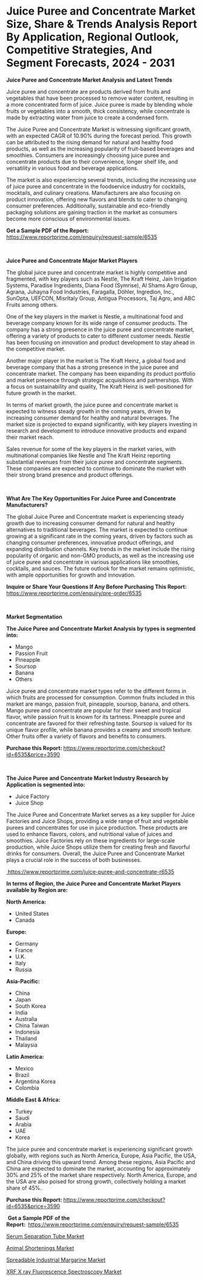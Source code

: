 <p><h1>Juice Puree and Concentrate Market Size, Share & Trends Analysis Report By Application, Regional Outlook, Competitive Strategies, And Segment Forecasts, 2024 - 2031</h1></p><p><strong>Juice Puree and Concentrate Market Analysis and Latest Trends</strong></p>
<p><p>Juice puree and concentrate are products derived from fruits and vegetables that have been processed to remove water content, resulting in a more concentrated form of juice. Juice puree is made by blending whole fruits or vegetables into a smooth, thick consistency, while concentrate is made by extracting water from juice to create a condensed form.</p><p>The Juice Puree and Concentrate Market is witnessing significant growth, with an expected CAGR of 10.90% during the forecast period. This growth can be attributed to the rising demand for natural and healthy food products, as well as the increasing popularity of fruit-based beverages and smoothies. Consumers are increasingly choosing juice puree and concentrate products due to their convenience, longer shelf life, and versatility in various food and beverage applications.</p><p>The market is also experiencing several trends, including the increasing use of juice puree and concentrate in the foodservice industry for cocktails, mocktails, and culinary creations. Manufacturers are also focusing on product innovation, offering new flavors and blends to cater to changing consumer preferences. Additionally, sustainable and eco-friendly packaging solutions are gaining traction in the market as consumers become more conscious of environmental issues.</p></p>
<p><strong>Get a Sample PDF of the Report:&nbsp;</strong> <a href="https://www.reportprime.com/enquiry/request-sample/6535">https://www.reportprime.com/enquiry/request-sample/6535</a></p>
<p>&nbsp;</p>
<p><strong>Juice Puree and Concentrate Major Market Players</strong></p>
<p><p>The global juice puree and concentrate market is highly competitive and fragmented, with key players such as Nestle, The Kraft Heinz, Jain Irrigation Systems, Paradise Ingredients, Diana Food (Symrise), Al Shams Agro Group, Agrana, Juhayna Food Industries, Faragalla, Döhler, Ingredion, Inc., SunOpta, UEFCON, MisrItaly Group, Antigua Processors, Taj Agro, and ABC Fruits among others.</p><p>One of the key players in the market is Nestle, a multinational food and beverage company known for its wide range of consumer products. The company has a strong presence in the juice puree and concentrate market, offering a variety of products to cater to different customer needs. Nestle has been focusing on innovation and product development to stay ahead in the competitive market.</p><p>Another major player in the market is The Kraft Heinz, a global food and beverage company that has a strong presence in the juice puree and concentrate market. The company has been expanding its product portfolio and market presence through strategic acquisitions and partnerships. With a focus on sustainability and quality, The Kraft Heinz is well-positioned for future growth in the market.</p><p>In terms of market growth, the juice puree and concentrate market is expected to witness steady growth in the coming years, driven by increasing consumer demand for healthy and natural beverages. The market size is projected to expand significantly, with key players investing in research and development to introduce innovative products and expand their market reach.</p><p>Sales revenue for some of the key players in the market varies, with multinational companies like Nestle and The Kraft Heinz reporting substantial revenues from their juice puree and concentrate segments. These companies are expected to continue to dominate the market with their strong brand presence and product offerings.</p></p>
<p>&nbsp;</p>
<p><strong>What Are The Key Opportunities For Juice Puree and Concentrate Manufacturers?</strong></p>
<p><p>The global Juice Puree and Concentrate market is experiencing steady growth due to increasing consumer demand for natural and healthy alternatives to traditional beverages. The market is expected to continue growing at a significant rate in the coming years, driven by factors such as changing consumer preferences, innovative product offerings, and expanding distribution channels. Key trends in the market include the rising popularity of organic and non-GMO products, as well as the increasing use of juice puree and concentrate in various applications like smoothies, cocktails, and sauces. The future outlook for the market remains optimistic, with ample opportunities for growth and innovation.</p></p>
<p><strong>Inquire or Share Your Questions If Any Before Purchasing This Report:</strong> <a href="https://www.reportprime.com/enquiry/pre-order/6535">https://www.reportprime.com/enquiry/pre-order/6535</a></p>
<p>&nbsp;</p>
<p><strong>Market Segmentation</strong></p>
<p><strong>The Juice Puree and Concentrate Market Analysis by types is segmented into:</strong></p>
<p><ul><li>Mango</li><li>Passion Fruit</li><li>Pineapple</li><li>Soursop</li><li>Banana</li><li>Others</li></ul></p>
<p><p>Juice puree and concentrate market types refer to the different forms in which fruits are processed for consumption. Common fruits included in this market are mango, passion fruit, pineapple, soursop, banana, and others. Mango puree and concentrate are popular for their sweet and tropical flavor, while passion fruit is known for its tartness. Pineapple puree and concentrate are favored for their refreshing taste. Soursop is valued for its unique flavor profile, while banana provides a creamy and smooth texture. Other fruits offer a variety of flavors and benefits to consumers.</p></p>
<p><strong>Purchase this Report:&nbsp;</strong><a href="https://www.reportprime.com/checkout?id=6535&price=3590">https://www.reportprime.com/checkout?id=6535&price=3590</a></p>
<p>&nbsp;</p>
<p><strong>The Juice Puree and Concentrate Market Industry Research by Application is segmented into:</strong></p>
<p><ul><li>Juice Factory</li><li>Juice Shop</li></ul></p>
<p><p>The Juice Puree and Concentrate Market serves as a key supplier for Juice Factories and Juice Shops, providing a wide range of fruit and vegetable purees and concentrates for use in juice production. These products are used to enhance flavors, colors, and nutritional value of juices and smoothies. Juice Factories rely on these ingredients for large-scale production, while Juice Shops utilize them for creating fresh and flavorful drinks for consumers. Overall, the Juice Puree and Concentrate Market plays a crucial role in the success of both businesses.</p></p>
<p><a href="https://www.reportprime.com/juice-puree-and-concentrate-r6535">&nbsp;https://www.reportprime.com/juice-puree-and-concentrate-r6535</a></p>
<p><strong>In terms of Region, the Juice Puree and Concentrate Market Players available by Region are:</strong></p>
<p>
    <p> <strong> North America: </strong>
        <ul>
            <li>United States</li>
            <li>Canada</li>
        </ul>
        </p> 
    <p> <strong> Europe: </strong>
        <ul>
            <li>Germany</li>
            <li>France</li>
            <li>U.K.</li>
            <li>Italy</li>
            <li>Russia</li>
        </ul>
        </p> 
    <p> <strong> Asia-Pacific: </strong>
        <ul>
            <li>China</li>
            <li>Japan</li>
            <li>South Korea</li>
            <li>India</li>
            <li>Australia</li>
            <li>China Taiwan</li>
            <li>Indonesia</li>
            <li>Thailand</li>
            <li>Malaysia</li>
        </ul>
        </p> 
    <p> <strong> Latin America: </strong>
        <ul>
            <li>Mexico</li>
            <li>Brazil</li>
            <li>Argentina Korea</li>
            <li>Colombia</li>
        </ul>
        </p> 
    <p> <strong> Middle East & Africa: </strong>
        <ul>
            <li>Turkey</li>
            <li>Saudi</li>
            <li>Arabia</li>
            <li>UAE</li>
            <li>Korea</li>
        </ul>
    </p>
    </p>
<p><p>The juice puree and concentrate market is experiencing significant growth globally, with regions such as North America, Europe, Asia Pacific, the USA, and China driving this upward trend. Among these regions, Asia Pacific and China are expected to dominate the market, accounting for approximately 30% and 25% of the market share respectively. North America, Europe, and the USA are also poised for strong growth, collectively holding a market share of 45%.</p></p>
<p><strong>Purchase this Report: </strong><a href="https://www.reportprime.com/checkout?id=6535&price=3590">https://www.reportprime.com/checkout?id=6535&price=3590</a></p>
<p>&nbsp;<strong>Get a Sample PDF of the Report:&nbsp;&nbsp;</strong><a href="https://www.reportprime.com/enquiry/request-sample/6535">https://www.reportprime.com/enquiry/request-sample/6535</a></p>
<p><strong></strong></p>
<p><p><a href="https://issuu.com/reportprime-2/docs/serum-separation-tube-market-size-2030.pptx">Serum Separation Tube Market</a></p><p><a href="https://github.com/gcimaudf65/Market-Research-Report-List-1/blob/main/animal-shortenings-market.md">Animal Shortenings Market</a></p><p><a href="https://github.com/pennyaldbrittonh658/Market-Research-Report-List-1/blob/main/spreadable-industrial-margarine-market.md">Spreadable Industrial Margarine Market</a></p><p><a href="https://issuu.com/reportprime-2/docs/xrf-x-ray-fluorescence-spectroscopy-market-size-20">XRF X ray Fluorescence Spectroscopy Market</a></p></p>